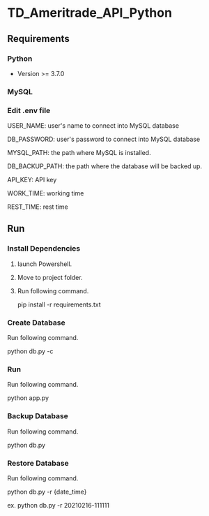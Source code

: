 # TD_Ameritrade_API_Python
## Requirements

### Python

* Version >= 3.7.0

### MySQL

### Edit .env file
   USER_NAME: user's name to connect into MySQL database

   DB_PASSWORD: user's password to connect into MySQL database

   MYSQL_PATH: the path where MySQL is installed.

   DB_BACKUP_PATH: the path where the database will be backed up.

   API_KEY: API key

   WORK_TIME: working time

   REST_TIME: rest time

## Run
### Install Dependencies
1. launch Powershell.
2. Move to project folder.
3. Run following command. 

   pip install -r requirements.txt

### Create Database
Run following command. 

  python db.py -c

### Run
Run following command. 

  python app.py
  
### Backup Database
Run following command.

  python db.py

### Restore Database
Run following command. 

  python db.py -r {date_time}
  
  ex. python db.py -r 20210216-111111



  




